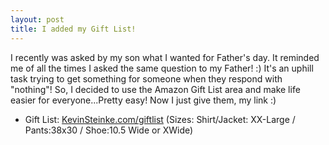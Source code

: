 ```yaml
---
layout: post
title: I added my Gift List!
---
```


I recently was asked by my son what I wanted for Father's day. It reminded me of all the times I asked the same question to my Father! :) It's an uphill task trying to get something for someone when they respond with "nothing"! So, I decided to use the Amazon Gift List area and make life easier for everyone...Pretty easy! Now I just give them, my link :) 
- Gift List: [KevinSteinke.com/giftlist](https://KevinSteinke.com/giftlist)   (Sizes: Shirt/Jacket: XX-Large / Pants:38x30 / Shoe:10.5 Wide or XWide)
